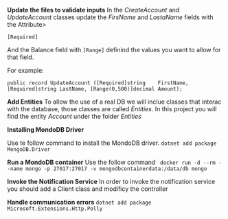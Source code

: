 **Update the files to validate inputs**
In the *CreateAccount* and *UpdateAccount* classes update the *FirsName* and *LastaName* fields with the Attribute>

```[Required]```

And the Balance field with ```[Range]``` definind the values you want to allow for that field.

For example:

```public record UpdateAccount ([Required]string    FirstName, [Required]string LastName, [Range(0,500)]decimal Amount);```


**Add Entities**
To allow the use of a real DB we will inclue classes that interac with the database, those classes are called *Entities*. In this project you will find the entity *Account* under the folder *Entities*


**Installing MondoDB Driver**

Use te follow command to install the MondoDB driver.
``` dotnet add package MongoDB.Driver ```

**Run a MondoDB container**
Use the follow command
``` docker run -d --rm --name mongo -p 27017:27017 -v mongodbcontainerdata:/data/db mongo```

**Invoke the Notification Service**
In order to invoke the notification service you should add a Client class and modificy the controller

**Handle communication errors** 
```dotnet add package Microsoft.Extensions.Http.Polly```